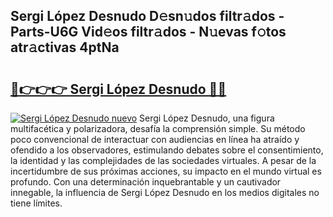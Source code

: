 ## Sergi López Desnudo D𝚎sn𝚞dos filtr𝚊dos - Parts-U6G Vid𝚎os filtr𝚊dos - N𝚞evas f𝚘tos atr𝚊ctivas 4ptNa

# <h2><a href="http://mb8k6e.tromn.icu/?c=Sergi+L%c3%b3pez+Desnudo">🔗👉👉👉 Sergi López Desnudo 🔗🔗</a></h2>

[![Sergi López Desnudo nuevo](https://i.imgur.com/pEAQMta.gif)](http://mb8k6e.tromn.icu/?c=Sergi+L%c3%b3pez+Desnudo)
Sergi López Desnudo, una figura multifacética y polarizadora, desafía la comprensión simple. Su método poco convencional de interactuar con audiencias en línea ha atraído y ofendido a los observadores, estimulando debates sobre el consentimiento, la identidad y las complejidades de las sociedades virtuales. A pesar de la incertidumbre de sus próximas acciones, su impacto en el mundo virtual es profundo. Con una determinación inquebrantable y un cautivador innegable, la influencia de Sergi López Desnudo en los medios digitales no tiene límites.
